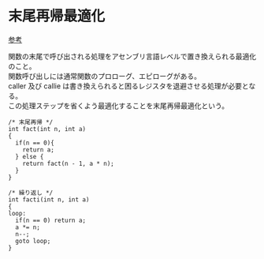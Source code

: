 # 末尾再帰最適化

[参考](http://www.geocities.jp/m_hiroi/func/abcscm58.html)

関数の末尾で呼び出される処理をアセンブリ言語レベルで置き換えられる最適化のこと。  
関数呼び出しには通常関数のプロローグ、エピローグがある。  
caller 及び callie は書き換えられると困るレジスタを退避させる処理が必要となる。  
この処理ステップを省くよう最適化することを末尾再帰最適化という。  

```C:sample
/* 末尾再帰 */
int fact(int n, int a)
{
  if(n == 0){
    return a;
  } else {
    return fact(n - 1, a * n);
  }
}

/* 繰り返し */
int facti(int n, int a)
{
loop:
  if(n == 0) return a;
  a *= n;
  n--;
  goto loop;
}
```
